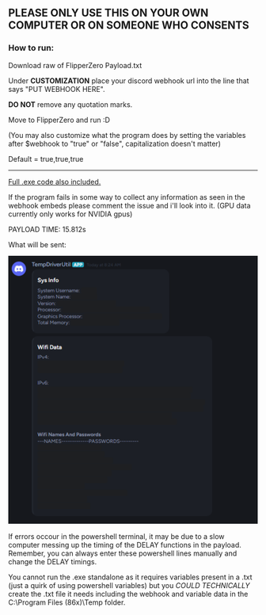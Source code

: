 ## **PLEASE ONLY USE THIS ON YOUR OWN COMPUTER OR ON SOMEONE WHO CONSENTS**

### How to run:

Download raw of FlipperZero Payload.txt

Under **CUSTOMIZATION** place your discord webhook url into the line that says "PUT WEBHOOK HERE".

**DO NOT** remove any quotation marks.

Move to FlipperZero and run :D

(You may also customize what the program does by setting the variables after $webhook to "true" or "false", capitalization doesn't matter)

Default = true,true,true

--------------------------------------------------------

[Full .exe code also included.](https://github.com/PCMon/FlipperZero-BadUSB-BadKB-SysInfoAndWifi/blob/main/TempDriverUtil.py)

If the program fails in some way to collect any information as seen in the webhook embeds please comment the issue and i'll look into it.
(GPU data currently only works for NVIDIA gpus)

PAYLOAD TIME: 15.812s

What will be sent:

![alt text](https://github.com/PCMon/FlipperZero-BadUSB-BadKB-SysInfoAndWifi/blob/main/image.png?raw=true)

If errors occour in the powershell terminal, it may be due to a slow computer messing up the timing of the DELAY functions in the payload. Remember, you can always enter these powershell lines manually and change the DELAY timings.

You cannot run the .exe standalone as it requires variables present in a .txt (just a quirk of using powershell variables) but you *COULD TECHNICALLY* create the .txt file it needs including the webhook and variable data in the C:\Program Files (86x)\Temp folder.
